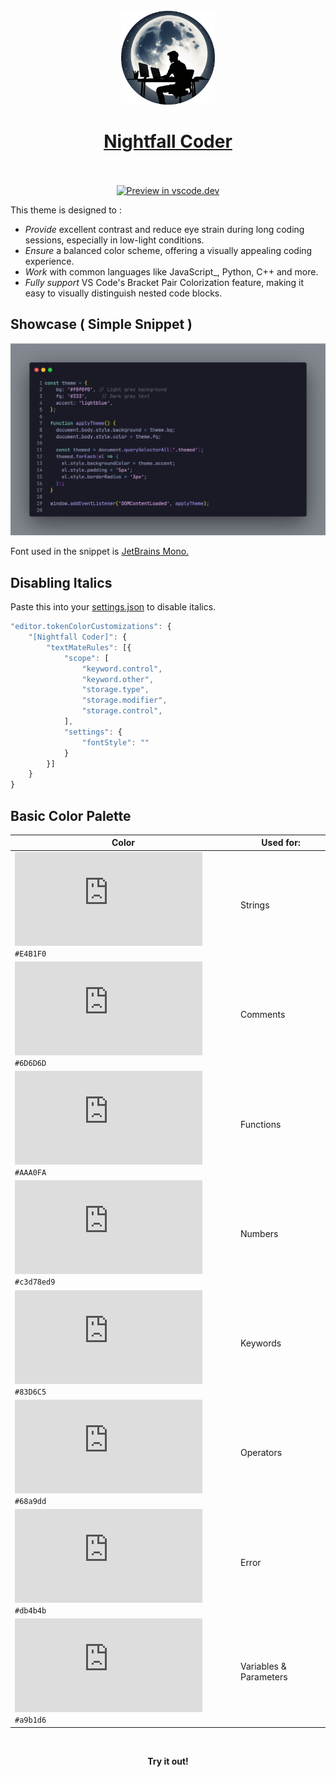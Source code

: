 <br>

<div align="center">
  <img src="https://raw.githubusercontent.com/MugenRoy/nightfall-coder-vscode-theme/main/icon.png" alt="logo" width="150" height="150">

<br>

# [Nightfall Coder](https://marketplace.visualstudio.com/items?itemName=mugen.nightfall-coder) <br> <br>
</div>

<div align="center">

[![Preview in vscode.dev](https://img.shields.io/badge/preview%20in-vscode.dev-blue)](https://vscode.dev/theme/mugen.nightfall-coder/Nightfall%20Coder)

</div>
This theme is designed to :

-   _Provide_ excellent contrast and reduce eye strain during long coding sessions, especially in low-light conditions.
-   _Ensure_ a balanced color scheme, offering a visually appealing coding experience.
-   _Work_ with common languages like JavaScript_, Python, C++ and more.
-   _Fully support_ VS Code's Bracket Pair Colorization feature, making it easy to visually distinguish nested code blocks.

## Showcase ( Simple Snippet )

![Screenshot](https://raw.githubusercontent.com/MugenRoy/nightfall-coder-vscode-theme/main/images/javascript.png)

Font used in the snippet is [JetBrains Mono.](https://www.jetbrains.com/lp/mono/)

## Disabling Italics
Paste this into your [settings.json](https://code.visualstudio.com/docs/getstarted/settings#_settings-file-locations) to disable italics.

```javascript
"editor.tokenColorCustomizations": {
    "[Nightfall Coder]": { 
        "textMateRules": [{
            "scope": [
                "keyword.control",
                "keyword.other",
                "storage.type", 
                "storage.modifier", 
                "storage.control",
            ],
            "settings": {
                "fontStyle": ""
            }
        }]
    }
}
```

## Basic Color Palette

 Color                                                                                      | Used for:                                                 |
 --------------------------------------------------------------------------------------------- | --------------------------------------------------------- |
![#E4B1F0](https://www.colorbook.io/imagecreator.php?hex=E4B1F0&width=15&height=15) `#E4B1F0` | Strings                                                   |  
![#6D6D6D](https://www.colorbook.io/imagecreator.php?hex=6D6D6D&width=15&height=15) `#6D6D6D` | Comments                                                  |
![#AAA0FA](https://www.colorbook.io/imagecreator.php?hex=AAA0FA&width=15&height=15) `#AAA0FA` | Functions                                                 |
![#c3d78ed9](https://www.colorbook.io/imagecreator.php?hex=c3d78ed9&width=15&height=15) `#c3d78ed9` | Numbers                                             |
![#83D6C5](https://www.colorbook.io/imagecreator.php?hex=83D6C5&width=15&height=15) `#83D6C5` | Keywords                                                  |
![#68a9dd](https://www.colorbook.io/imagecreator.php?hex=68a9dd&width=15&height=15) `#68a9dd` | Operators                                                 |
![#db4b4b](https://www.colorbook.io/imagecreator.php?hex=db4b4b&width=15&height=15) `#db4b4b` | Error                                                     |
![#a9b1d6](https://www.colorbook.io/imagecreator.php?hex=a9b1d6&width=15&height=15) `#a9b1d6` | Variables & Parameters                                   |

<br>

<div align="center"> 

**Try it out!**

</div>


